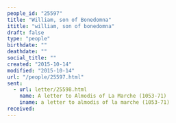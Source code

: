 ```yaml
---
people_id: "25597"
title: "William, son of Bonedomna"
ititle: "william, son of bonedomna"
draft: false
type: "people"
birthdate: ""
deathdate: ""
social_title: ""
created: "2015-10-14"
modified: "2015-10-14"
url: "/people/25597.html"
sent:
  - url: letter/25598.html
    name: A letter to Almodis of La Marche (1053-71)
    iname: a letter to almodis of la marche (1053-71)
received:
---
```


